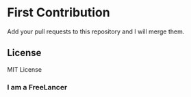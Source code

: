 # First Contribution
Add your pull requests to this repository and I will merge them.

## License
MIT License
<h3>I am a FreeLancer</h3>
